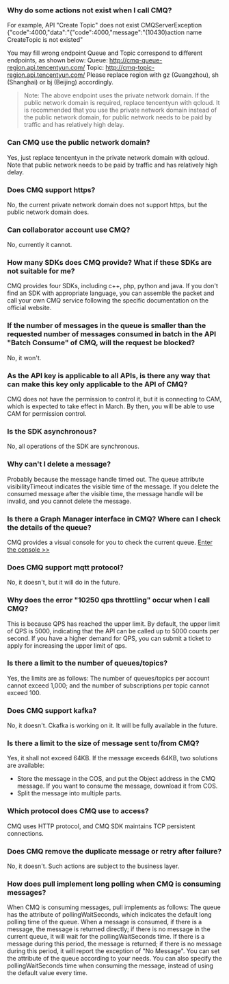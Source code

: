 ### Why do some actions not exist when I call CMQ?

For example, API "Create Topic" does not exist
CMQServerException {"code":4000,"data":"{\"code\":4000,\"message\":\"(10430)action name CreateTopic is not existed\"

You may fill wrong endpoint
Queue and Topic correspond to different endpoints, as shown below:
Queue: <font style="color:red">http://cmq-queue-region.api.tencentyun.com/</font>
Topic: <font style="color:red">http://cmq-topic-region.api.tencentyun.com/</font>
Please replace region with gz (Guangzhou), sh (Shanghai) or bj (Beijing) accordingly.
> Note: The above endpoint uses the private network domain. If the public network domain is required, replace tencentyun with qcloud. It is recommended that you use the private network domain instead of the public network domain, for public network needs to be paid by traffic and has relatively high delay.

### Can CMQ use the public network domain?

Yes, just replace tencentyun in the private network domain with qcloud. Note that public network needs to be paid by traffic and has relatively high delay.


### Does CMQ support https?

No, the current private network domain does not support https, but the public network domain does.

### Can collaborator account use CMQ?

No, currently it cannot.

### How many SDKs does CMQ provide? What if these SDKs are not suitable for me?

CMQ provides four SDKs, including c++, php, python and java. If you don't find an SDK with appropriate language, you can assemble the packet and call your own CMQ service following the specific documentation on the official website.

### If the number of messages in the queue is smaller than the requested number of messages consumed in batch in the API "Batch Consume" of CMQ, will the request be blocked?

No, it won't.


### As the API key is applicable to all APIs, is there any way that can make this key only applicable to the API of CMQ?

CMQ does not have the permission to control it, but it is connecting to CAM, which is expected to take effect in March. By then, you will be able to use CAM for permission control.

### Is the SDK asynchronous?

No, all operations of the SDK are synchronous.


### Why can't I delete a message?

Probably because the message handle timed out. The queue attribute visibilityTimeout 
indicates the visible time of the message. If you delete the consumed message after the visible time, the message handle will be invalid, and you cannot delete the message.


### Is there a Graph Manager interface in CMQ? Where can I check the details of the queue?

CMQ provides a visual console for you to check the current queue.
[Enter the console >>](https://console.cloud.tencent.com/mq/)

### Does CMQ support mqtt protocol?

No, it doesn't, but it will do in the future.

### Why does the error "10250	qps throttling" occur when I call CMQ?

This is because QPS has reached the upper limit. By default, the upper limit of QPS is 5000, indicating that the API can be called up to 5000 counts per second. If you have a higher demand for QPS, you can submit a ticket to apply for increasing the upper limit of qps.
 
### Is there a limit to the number of queues/topics?

Yes, the limits are as follows:
The number of queues/topics per account cannot exceed 1,000; and the number of subscriptions per topic cannot exceed 100.

### Does CMQ support kafka?

No, it doesn't. Ckafka is working on it. It will be fully available in the future.

### Is there a limit to the size of message sent to/from CMQ?

Yes, it shall not exceed 64KB.
If the message exceeds 64KB, two solutions are available:
- Store the message in the COS, and put the Object address in the CMQ message. If you want to consume the message, download it from COS.
- Split the message into multiple parts.


### Which protocol does CMQ use to access?

CMQ uses HTTP protocol, and CMQ SDK maintains TCP persistent connections.

### Does CMQ remove the duplicate message or retry after failure?

No, it doesn't. Such actions are subject to the business layer.


### How does pull implement long polling when CMQ is consuming messages?

When CMQ is consuming messages, pull implements as follows:
The queue has the attribute of pollingWaitSeconds, which indicates the default long polling time of the queue.
When a message is consumed, if there is a message, the message is returned directly;
if there is no message in the current queue, it will wait for the pollingWaitSeconds time. If there is a message during this period, the message is returned;
if there is no message during this period, it will report the exception of "No Message".
You can set the attribute of the queue according to your needs. You can also specify the pollingWaitSeconds time when consuming the message, instead of using the default value every time.


